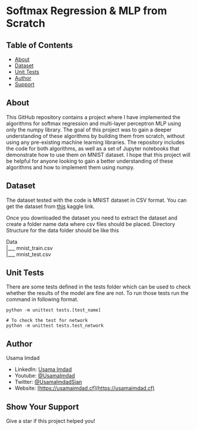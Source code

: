 # Softmax Regression & MLP from Scratch

## Table of Contents

- [About](#about)
- [Dataset](#dataset)
- [Unit Tests](#unit_tests)
- [Author](#author)
- [Support](#support)


## About <a name = "about"></a>

This GitHub repository contains a project where I have implemented the algorithms for softmax regression and multi-layer perceptron  MLP using only the numpy library. The goal of this project was to gain a deeper understanding of these algorithms by building them  from scratch, without using any pre-existing machine learning libraries. The repository includes the code for both algorithms, as well as a set of Jupyter notebooks that demonstrate how to use them on MNIST dataset. I hope that this project will be helpful for anyone looking to gain a better understanding of these algorithms and how to implement them using numpy.

## Dataset <a name = "dataset"></a>
The dataset tested with the code is MNIST dataset in CSV format. You can get the dataset from [this](https://www.kaggle.com/datasets/oddrationale/mnist-in-csv) kaggle link.

Once you downloaded the dataset you need to extract the dataset and create a folder name data where csv files should be placed. Directory Structure for the data folder should be like this

Data <br>
|___ mnist_train.csv <br>
|___ mnist_test.csv

## Unit Tests <a name = "dataset"></a>
There are some tests defined in the tests folder which can be used to check whether the results of the model are fine are not. To run those tests run the command in following format.

```
python -m unittest tests.[test_name]

# To check the test for network
python -m unittest tests.test_network
```

## Author <a name = "author"></a>

Usama Imdad

- LinkedIn: [Usama Imdad](https://www.linkedin.com/in/usama-imdad/)
- Youtube: [@UsamaImdad](https://www.youtube.com/@UsamaImdad)
- Twitter: [@UsamaImdadSian](https://usamaimdad.cf)
- Website: [https://usamaimdad.cf](https://usamaimdad.cf)

## Show Your Support <a name = "support"></a>
Give a star if this project helped you!